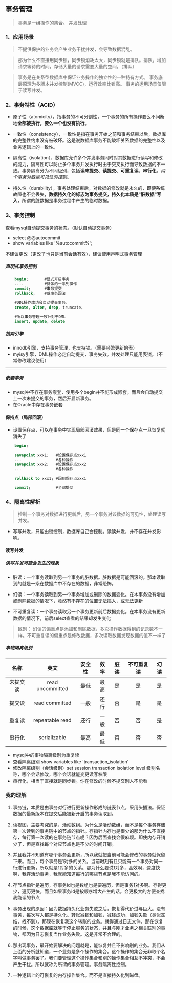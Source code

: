 ## 事务管理
> 事务是一组操作的集合。
> 并发处理

### 1、应用场景
> 不提供保护的业务会产生业务干扰并发，会导致数据混乱。
 
> 那为什么不直接用同步锁，同步锁消耗太大，同步锁就是排队。排队，增加请求等待的时间，存储大量的请求需要大量的空间。（排队）

> 事务是在关系型数据库中保证业务操作的独立性的一种特有方式。
 事务底层原理为多版本并发控制(MVCC)，运行效率比锁高。
 事务的运用场景仅限于读写并发。

### 2、事务特性（ACID）
- 原子性（atomicity），指事务的不可分割性，一个事务的所有操作要么不间断地**全部被执行，要么一个也没有执行**。
  
- 一致性（consistency），一致性是指在事务开始之前和事务结束以后，数据库的完整性约束没有被破坏。这是说数据库事务不能破坏关系数据的完整性以及业务逻辑上的一致性。
    
- 隔离性（isolation），数据库允许多个并发事务同时对其数据进行读写和修改的能力，隔离性可以防止多个事务并发执行时由于交叉执行而导致数据的不一致。事务隔离分为不同级别，包括**读未提交、读提交、可重复读、串行化**。*两个事务对数据可见性的控制*。
  
- 持久性（durability），事务处理结束后，对数据的修改就是永久的，即便系统故障也不会丢失，**数据持久化的标志为事务提交，持久化本质是"脏数据"写入**，所谓的脏数据是事务过程中产生的临时数据。

### 3、事务控制
查看mysql自动提交事务的状态。（默认自动提交事务）
- select @@autocommit
- show variables like '%autocommit%';

不建议更改（更改了也只是当前会话有效），建议使用声明式事务管理

##### 声明式事务控制
```sql
    begin;       #显式开启事务
    ....         #具体的一系列操作
    commit;      #事务提交
    rollback;    #或事务回滚

    #DDL操作成功会自动提交事务。
    create, alter, drop, truncate。

    #所以事务管理一般针对于DML
    insert, update, delete
```

##### 搜索引擎
- innodb引擎，支持事务管理，也支持锁。（需要频繁更新的表）  
- myisy引擎，DML操作必定自动提交，事务失效。并发处理只能用表锁。（不常修改建议使用）
---

##### 嵌套事务
- mysql中不存在事务嵌套，使用多个begin并不能形成嵌套。而且会自动提交上一次未提交的事务，然后开启新事务。
- 在Oracle中存在事务嵌套

#### 保持点（局部回滚）
- 设置保存点，可以在事务中实现局部回滚效果，但是同一个保存点一旦恢复就消失了
```sql
    begin;

    savepoint xxx1;   #设置保存点xxx1
    ...               #各种操作
    savepoint xxx2;   #设置保存点xxx2
    ...               #各种操作

    rollback to xxx1; #回到保存点xxx1

    commit;           #全部提交
```
### 4、隔离性解析
> 控制一个事务对数据进行更新后，另一个事务对该数据的可见性，处理读写并发。
- 写写并发，只能由锁控制，数据库自己会控制。读读并发，并不存在并发影响。
#### 读写并发

##### 读写并发可能会发生的现象
- 脏读：一个事务读取到另一个事务的脏数据。脏数据是可能回滚的。那本读取到的就是一条在数据库中不存在的数据，非常恐怖。

- 幻读：一个事务读取到另一个事务增加或删除的数据变化。在本事务没有增加或删除数据的情况下，竟然有不存在的位置无法插入，或无法更新
  
- 不可重复读：一个事务读取另一个事务更新前后数据变化。在本事务没有更新数据的情况下，前后select查看的结果却发生变化
  
>区别： 幻读的偏重点是添加和删除数据，多次操作数据得到的记录数不一样。不可重复读的偏重点是修改数据，多次读取数据发现数据的值不一样了

##### 事物隔离级别
| 名称 | 英文 | 安全性 | 效率 | 脏读 | 不可重复读 | 幻读 |
| :---: | :---:| :---: | :---: | :---: | :---: | :---: |
|未提交读|read uncommitted|最低|最高|是|是|是|
|提交读|read committed|一般|还行|否|是|是|
|重复读|repeatable read|还行|一般|否|否|是|
|串行化|serializable|最高|最低|否|否|否|

- mysql中的事物隔离级别为重复读
- 查看隔离级别 show variables like 'transaction_isolation'
- 修改隔离级别（会话级别）set session transaction isolation level 级别名称，哪个会话修改，哪个会话就能变更读写权限
- 串行化，相当于直接就是同步锁。你在修改的时候不提交别人不能看

### 我的理解
1. 事务链，本质是由事务对行进行更新操作形成的链表节点，采用头插法。保证数据的最新版本在提交后能被新开启的事务读取到。
2. 读视图，主要考究的是，活动数组。为什么是活动数组，而不是每个事务存储第一次读到的事务链中的节点的指针。存指针内存也是很少的那为什么不直接存，每行第一次读的在事务链节点呢？因为后面查找会很麻烦。即使内存开销少了，但是查找每个对应节点也是不少的时间开销。
3. 并且我并不知道有哪个事务会更新，所以我就把当前可能会修改的事务就保留下来。而且，每个事务是1对多的关系，当前时刻有且只能有一个事务对同一行进行更新，所以就是1对多的关系。那为什么要说1对多，高效啊，速度快啊，我存活动事务，我就能知道每行的哪些节点是我不能访问的。
4. 存节点指针是遍历，存事务id也是数组也是要遍历，但是事务1对多啊。存得更少，遍历更快。而且如果事务id是按顺序增大产生的话。会更极大的方便查找我能读的节点
   
1. 事务出现的原因：因为数据持久化业务失败之后，恢复得代价过与巨大。没有事务，每次写入都是持久化。转账减钱和加钱，减钱成功，加钱失败（类似冻结，找不到）。那现在恢复我这个转账的业务。就得通过日志文件，那在恢复的时候，这个数据库就等于停止服务的状态，并且与刚才业务之相关联别的事物，都因为日志恢复当作业务失败。这是非常不合理的。
2. 那出现事务，最开始要解决的问题就是，能恢复并且不影响别的业务。我们从上面的分析就知道，一个业务是多个操作的集合。这个操作的集合无非取个名字叫做事务罢了。我们要管理这个操作集合和别的操作集合相互不冲突，不会产生干扰。所以就称为所谓的事务管理。事务隔离性控制。
3. 一种逻辑上的可恢复的内存操作集合。而不是直接持久化到磁盘。

